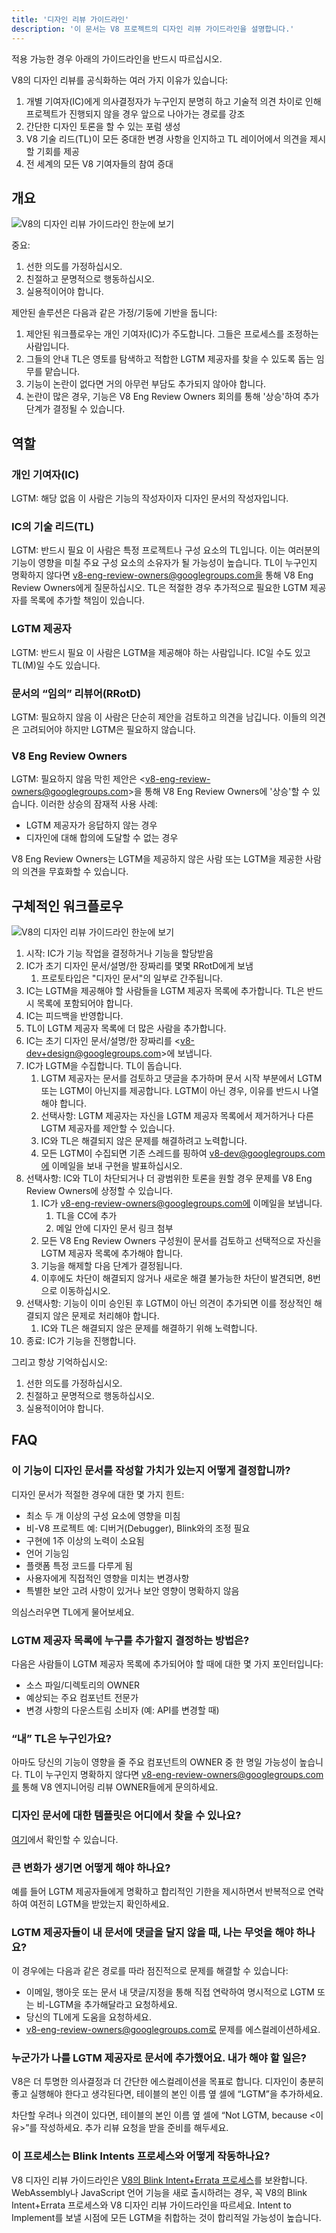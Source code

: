 ```yaml
---
title: '디자인 리뷰 가이드라인'
description: '이 문서는 V8 프로젝트의 디자인 리뷰 가이드라인을 설명합니다.'
---
```

적용 가능한 경우 아래의 가이드라인을 반드시 따르십시오.

V8의 디자인 리뷰를 공식화하는 여러 가지 이유가 있습니다:

1. 개별 기여자(IC)에게 의사결정자가 누구인지 분명히 하고 기술적 의견 차이로 인해 프로젝트가 진행되지 않을 경우 앞으로 나아가는 경로를 강조
1. 간단한 디자인 토론을 할 수 있는 포럼 생성
1. V8 기술 리드(TL)이 모든 중대한 변경 사항을 인지하고 TL 레이어에서 의견을 제시할 기회를 제공
1. 전 세계의 모든 V8 기여자들의 참여 증대

## 개요

![V8의 디자인 리뷰 가이드라인 한눈에 보기](/_img/docs/design-review-guidelines/design-review-guidelines.svg)

중요:

1. 선한 의도를 가정하십시오.
1. 친절하고 문명적으로 행동하십시오.
1. 실용적이어야 합니다.

제안된 솔루션은 다음과 같은 가정/기둥에 기반을 둡니다:

1. 제안된 워크플로우는 개인 기여자(IC)가 주도합니다. 그들은 프로세스를 조정하는 사람입니다.
1. 그들의 안내 TL은 영토를 탐색하고 적합한 LGTM 제공자를 찾을 수 있도록 돕는 임무를 맡습니다.
1. 기능이 논란이 없다면 거의 아무런 부담도 추가되지 않아야 합니다.
1. 논란이 많은 경우, 기능은 V8 Eng Review Owners 회의를 통해 '상승'하여 추가 단계가 결정될 수 있습니다.

## 역할

### 개인 기여자(IC)

LGTM: 해당 없음
이 사람은 기능의 작성자이자 디자인 문서의 작성자입니다.

### IC의 기술 리드(TL)

LGTM: 반드시 필요
이 사람은 특정 프로젝트나 구성 요소의 TL입니다. 이는 여러분의 기능이 영향을 미칠 주요 구성 요소의 소유자가 될 가능성이 높습니다. TL이 누구인지 명확하지 않다면 v8-eng-review-owners@googlegroups.com을 통해 V8 Eng Review Owners에게 질문하십시오. TL은 적절한 경우 추가적으로 필요한 LGTM 제공자를 목록에 추가할 책임이 있습니다.

### LGTM 제공자

LGTM: 반드시 필요
이 사람은 LGTM을 제공해야 하는 사람입니다. IC일 수도 있고 TL(M)일 수도 있습니다.

### 문서의 “임의” 리뷰어(RRotD)

LGTM: 필요하지 않음
이 사람은 단순히 제안을 검토하고 의견을 남깁니다. 이들의 의견은 고려되어야 하지만 LGTM은 필요하지 않습니다.

### V8 Eng Review Owners

LGTM: 필요하지 않음
막힌 제안은 <[v8-eng-review-owners@googlegroups.com](mailto:v8-eng-review-owners@googlegroups.com)>을 통해 V8 Eng Review Owners에 '상승'할 수 있습니다. 이러한 상승의 잠재적 사용 사례:

- LGTM 제공자가 응답하지 않는 경우
- 디자인에 대해 합의에 도달할 수 없는 경우

V8 Eng Review Owners는 LGTM을 제공하지 않은 사람 또는 LGTM을 제공한 사람의 의견을 무효화할 수 있습니다.

## 구체적인 워크플로우

![V8의 디자인 리뷰 가이드라인 한눈에 보기](/_img/docs/design-review-guidelines/design-review-guidelines.svg)

1. 시작: IC가 기능 작업을 결정하거나 기능을 할당받음
1. IC가 초기 디자인 문서/설명/한 장짜리를 몇몇 RRotD에게 보냄
    1. 프로토타입은 "디자인 문서"의 일부로 간주됩니다.
1. IC는 LGTM을 제공해야 할 사람들을 LGTM 제공자 목록에 추가합니다. TL은 반드시 목록에 포함되어야 합니다.
1. IC는 피드백을 반영합니다.
1. TL이 LGTM 제공자 목록에 더 많은 사람을 추가합니다.
1. IC는 초기 디자인 문서/설명/한 장짜리를 <[v8-dev+design@googlegroups.com](mailto:v8-dev+design@googlegroups.com)>에 보냅니다.
1. IC가 LGTM을 수집합니다. TL이 돕습니다.
    1. LGTM 제공자는 문서를 검토하고 댓글을 추가하며 문서 시작 부분에서 LGTM 또는 LGTM이 아닌지를 제공합니다. LGTM이 아닌 경우, 이유를 반드시 나열해야 합니다.
    1. 선택사항: LGTM 제공자는 자신을 LGTM 제공자 목록에서 제거하거나 다른 LGTM 제공자를 제안할 수 있습니다.
    1. IC와 TL은 해결되지 않은 문제를 해결하려고 노력합니다.
    1. 모든 LGTM이 수집되면 기존 스레드를 핑하여 v8-dev@googlegroups.com에 이메일을 보내 구현을 발표하십시오.
1. 선택사항: IC와 TL이 차단되거나 더 광범위한 토론을 원할 경우 문제를 V8 Eng Review Owners에 상정할 수 있습니다.
    1. IC가 v8-eng-review-owners@googlegroups.com에 이메일을 보냅니다.
        1. TL을 CC에 추가
        1. 메일 안에 디자인 문서 링크 첨부
    1. 모든 V8 Eng Review Owners 구성원이 문서를 검토하고 선택적으로 자신을 LGTM 제공자 목록에 추가해야 합니다.
    1. 기능을 해제할 다음 단계가 결정됩니다.
    1. 이후에도 차단이 해결되지 않거나 새로운 해결 불가능한 차단이 발견되면, 8번으로 이동하십시오.
1. 선택사항: 기능이 이미 승인된 후 LGTM이 아닌 의견이 추가되면 이를 정상적인 해결되지 않은 문제로 처리해야 합니다.
    1. IC와 TL은 해결되지 않은 문제를 해결하기 위해 노력합니다.
1. 종료: IC가 기능을 진행합니다.

그리고 항상 기억하십시오:

1. 선한 의도를 가정하십시오.
1. 친절하고 문명적으로 행동하십시오.
1. 실용적이어야 합니다.

## FAQ

### 이 기능이 디자인 문서를 작성할 가치가 있는지 어떻게 결정합니까?

디자인 문서가 적절한 경우에 대한 몇 가지 힌트:

- 최소 두 개 이상의 구성 요소에 영향을 미침
- 비-V8 프로젝트 예: 디버거(Debugger), Blink와의 조정 필요
- 구현에 1주 이상의 노력이 소요됨
- 언어 기능임
- 플랫폼 특정 코드를 다루게 됨
- 사용자에게 직접적인 영향을 미치는 변경사항
- 특별한 보안 고려 사항이 있거나 보안 영향이 명확하지 않음

의심스러우면 TL에게 물어보세요.

### LGTM 제공자 목록에 누구를 추가할지 결정하는 방법은?

다음은 사람들이 LGTM 제공자 목록에 추가되어야 할 때에 대한 몇 가지 포인터입니다:

- 소스 파일/디렉토리의 OWNER
- 예상되는 주요 컴포넌트 전문가
- 변경 사항의 다운스트림 소비자 (예: API를 변경할 때)

### “내” TL은 누구인가요?

아마도 당신의 기능이 영향을 줄 주요 컴포넌트의 OWNER 중 한 명일 가능성이 높습니다. TL이 누구인지 명확하지 않다면 v8-eng-review-owners@googlegroups.com를 통해 V8 엔지니어링 리뷰 OWNER들에게 문의하세요.

### 디자인 문서에 대한 템플릿은 어디에서 찾을 수 있나요?

[여기](https://docs.google.com/document/d/1CWNKvxOYXGMHepW31hPwaFz9mOqffaXnuGqhMqcyFYo/template/preview)에서 확인할 수 있습니다.

### 큰 변화가 생기면 어떻게 해야 하나요?

예를 들어 LGTM 제공자들에게 명확하고 합리적인 기한을 제시하면서 반복적으로 연락하여 여전히 LGTM을 받았는지 확인하세요.

### LGTM 제공자들이 내 문서에 댓글을 달지 않을 때, 나는 무엇을 해야 하나요?

이 경우에는 다음과 같은 경로를 따라 점진적으로 문제를 해결할 수 있습니다:

- 이메일, 행아웃 또는 문서 내 댓글/지정을 통해 직접 연락하여 명시적으로 LGTM 또는 비-LGTM을 추가해달라고 요청하세요.
- 당신의 TL에게 도움을 요청하세요.
- v8-eng-review-owners@googlegroups.com로 문제를 에스컬레이션하세요.

### 누군가가 나를 LGTM 제공자로 문서에 추가했어요. 내가 해야 할 일은?

V8은 더 투명한 의사결정과 더 간단한 에스컬레이션을 목표로 합니다. 디자인이 충분히 좋고 실행해야 한다고 생각된다면, 테이블의 본인 이름 옆 셀에 “LGTM”을 추가하세요.

차단할 우려나 의견이 있다면, 테이블의 본인 이름 옆 셀에 “Not LGTM, because \<이유>”를 작성하세요. 추가 리뷰 요청을 받을 준비를 해두세요.

### 이 프로세스는 Blink Intents 프로세스와 어떻게 작동하나요?

V8 디자인 리뷰 가이드라인은 [V8의 Blink Intent+Errata 프로세스](/docs/feature-launch-process)를 보완합니다. WebAssembly나 JavaScript 언어 기능을 새로 출시하려는 경우, 꼭 V8의 Blink Intent+Errata 프로세스와 V8 디자인 리뷰 가이드라인을 따르세요. Intent to Implement를 보낼 시점에 모든 LGTM을 취합하는 것이 합리적일 가능성이 높습니다.
